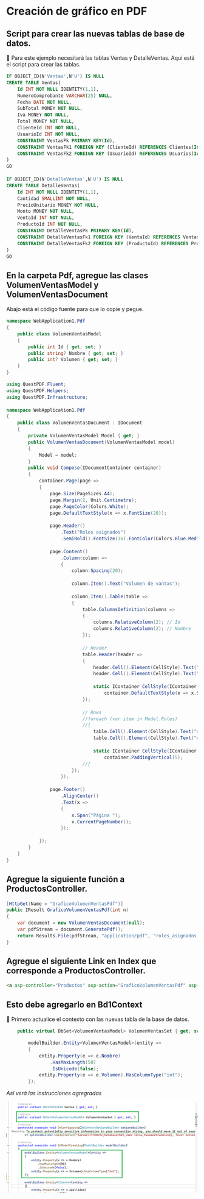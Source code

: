 # Creación de gráfico en PDF


## Script para crear las nuevas tablas de base de datos.  

:green_book: Para este ejemplo necesitará las tablas Ventas y DetalleVentas. Aquí está el script para crear las tablas.  

```sql
IF OBJECT_ID(N'Ventas',N'U') IS NULL
CREATE TABLE Ventas(
	Id INT NOT NULL IDENTITY(1,1),
	NumeroComprobante VARCHAR(25) NULL,
	Fecha DATE NOT NULL,
	SubTotal MONEY NOT NULL,
	Iva MONEY NOT NULL,
	Total MONEY NOT NULL,
	ClienteId INT NOT NULL,
	UsuarioId INT NOT NULL,
	CONSTRAINT VentasPk PRIMARY KEY(Id),
	CONSTRAINT VentasFk1 FOREIGN KEY (ClienteId) REFERENCES Clientes(Id),
	CONSTRAINT VentasFk2 FOREIGN KEY (UsuarioId) REFERENCES Usuarios(Id)
)
GO

IF OBJECT_ID(N'DetalleVentas',N'U') IS NULL
CREATE TABLE DetalleVentas(
	Id INT NOT NULL IDENTITY(1,1),
	Cantidad SMALLINT NOT NULL,
	PrecioUnitario MONEY NOT NULL,
	Monto MONEY NOT NULL,
	VentaId INT NOT NULL,
	ProductoId INT NOT NULL,
	CONSTRAINT DetalleVentasPk PRIMARY KEY(Id),
	CONSTRAINT DetalleVentasFk1 FOREIGN KEY (VentaId) REFERENCES Ventas(Id),
	CONSTRAINT DetalleVentasFk2 FOREIGN KEY (ProductoId) REFERENCES Productos(Id)
)
GO
```


## En la carpeta Pdf, agregue las clases VolumenVentasModel y VolumenVentasDocument

Abajo está el código fuente para que lo copie y pegue.  


```csharp
namespace WebApplication1.Pdf
{
    public class VolumenVentasModel
    {
        public int Id { get; set; }
        public string? Nombre { get; set; }
        public int? Volumen { get; set; }
    }
}
```

```csharp
using QuestPDF.Fluent;
using QuestPDF.Helpers;
using QuestPDF.Infrastructure;

namespace WebApplication1.Pdf
{
    public class VolumenVentasDocument : IDocument
    {
        private VolumenVentasModel Model { get; }
        public VolumenVentasDocument(VolumenVentasModel model)
        {
            Model = model;
        }
        public void Compose(IDocumentContainer container)
        {
            container.Page(page =>
            {
                page.Size(PageSizes.A4);
                page.Margin(2, Unit.Centimetre);
                page.PageColor(Colors.White);
                page.DefaultTextStyle(x => x.FontSize(20));

                page.Header()
                    .Text("Roles asignados")
                    .SemiBold().FontSize(36).FontColor(Colors.Blue.Medium);

                page.Content()
                    .Column(column =>
                    {
                        column.Spacing(20);

                        column.Item().Text("Volumen de vantas");

                        column.Item().Table(table =>
                        {
                            table.ColumnsDefinition(columns =>
                            {
                                columns.RelativeColumn(2); // Id
                                columns.RelativeColumn(2); // Nombre
                            });

                            // Header
                            table.Header(header =>
                            {
                                header.Cell().Element(CellStyle).Text("ID");
                                header.Cell().Element(CellStyle).Text("NOMBRE");

                                static IContainer CellStyle(IContainer container) =>
                                    container.DefaultTextStyle(x => x.SemiBold()).PaddingVertical(5).BorderBottom(1).BorderColor(Colors.Grey.Medium);
                            });

                            // Rows
                            //foreach (var item in Model.Roles)
                            //{
                                table.Cell().Element(CellStyle).Text("dato 1");
                                table.Cell().Element(CellStyle).Text("dato 2");

                                static IContainer CellStyle(IContainer container) =>
                                    container.PaddingVertical(5);
                            //}
                        });
                    });

                page.Footer()
                    .AlignCenter()
                    .Text(x =>
                    {
                        x.Span("Página ");
                        x.CurrentPageNumber();
                    });

            });
        }
    }
}
```

## Agregue la siguiente función a ProductosController.

```csharp
[HttpGet(Name = "GraficoVolumenVentasPdf")]
public IResult GraficoVolumenVentasPdf(int n)
{
    var document = new VolumenVentasDocument(null);
    var pdfStream = document.GeneratePdf();
    return Results.File(pdfStream, "application/pdf", "roles_asignados.pdf");
}
```

## Agregue el siguiente Link en Index que corresponde a ProductosController.

```html
<a asp-controller="Productos" asp-action="GraficoVolumenVentasPdf" asp-route-n="3">Volumen de ventas</a>
```

## Esto debe agregarlo en Bd1Context

:green_book: Primero actualice el contexto con las nuevas tabla de la base de datos.  


```csharp
    public virtual DbSet<VolumenVentasModel> VolumenVentasSet { get; set; }
```

```csharp
        modelBuilder.Entity<VolumenVentasModel>(entity =>
        {
            entity.Property(e => e.Nombre)
                .HasMaxLength(50)
                .IsUnicode(false);
            entity.Property(e => e.Volumen).HasColumnType("int");
        });

```


*Así verá las instrucciones agregradas*


![image](./img/agregar_entidad_contexto.png)  
